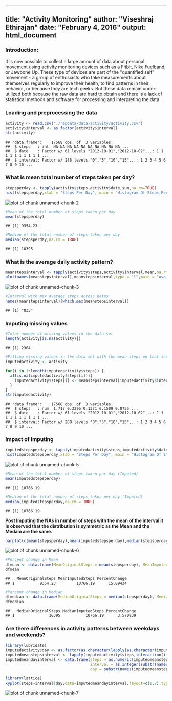 
---
title: "Activity Monitoring"
author: "Viseshraj Ethirajan"
date: "February 4, 2016"
output: html_document
---

### Introduction:

It is now possible to collect a large amount of data about personal movement using activity monitoring devices such as a Fitbit, Nike Fuelband, or Jawbone Up. These type of devices are part of the "quantified self" movement - a group of enthusiasts who take measurements about themselves regularly to improve their health, to find patterns in their behavior, or because they are tech geeks. But these data remain under-utilized both because the raw data are hard to obtain and there is a lack of statistical methods and software for processing and interpreting the data.

### Loading and preprocessing the data

```r
activity <- read.csv("./repdata-data-activity/activity.csv")
activity$interval <- as.factor(activity$interval)
str(activity)
```

```
## 'data.frame':	17568 obs. of  3 variables:
##  $ steps   : int  NA NA NA NA NA NA NA NA NA NA ...
##  $ date    : Factor w/ 61 levels "2012-10-01","2012-10-02",..: 1 1 1 1 1 1 1 1 1 1 ...
##  $ interval: Factor w/ 288 levels "0","5","10","15",..: 1 2 3 4 5 6 7 8 9 10 ...
```

### What is mean total number of steps taken per day?

```r
stepsperday <- tapply(activity$steps,activity$date,sum,na.rm=TRUE)
hist(stepsperday,xlab = "Steps Per Day", main = "Histogram Of Steps Per Day", breaks=10)
```

![plot of chunk unnamed-chunk-2](figure/unnamed-chunk-2-1.png)

```r
#Mean of the total number of steps taken per day
mean(stepsperday)
```

```
## [1] 9354.23
```

```r
#Median of the total number of steps taken per day
median(stepsperday,na.rm = TRUE)
```

```
## [1] 10395
```

### What is the average daily activity pattern?

```r
meanstepsinterval <- tapply(activity$steps,activity$interval,mean,na.rm=TRUE)
plot(names(meanstepsinterval),meanstepsinterval,type = "l",main = "Avg. Daily Activity Pattern",xlab = "Time Intervals (mins)",ylab = "Average Steps")
```

![plot of chunk unnamed-chunk-3](figure/unnamed-chunk-3-1.png)

```r
#Interval with max average steps across dates
names(meanstepsinterval)[which.max(meanstepsinterval)]
```

```
## [1] "835"
```

### Imputing missing values

```r
#Total number of missing values in the data set
length(activity[is.na(activity)])
```

```
## [1] 2304
```

```r
#Filling missing values in the data set with the mean steps on that interval
imputedactivity <- activity

for(i in 1:length(imputedactivity$steps)) {
  if(is.na(imputedactivity$steps[i])){
    imputedactivity$steps[i] <- meanstepsinterval[imputedactivity$interval[i]]
  }
}
str(imputedactivity)
```

```
## 'data.frame':	17568 obs. of  3 variables:
##  $ steps   : num  1.717 0.3396 0.1321 0.1509 0.0755 ...
##  $ date    : Factor w/ 61 levels "2012-10-01","2012-10-02",..: 1 1 1 1 1 1 1 1 1 1 ...
##  $ interval: Factor w/ 288 levels "0","5","10","15",..: 1 2 3 4 5 6 7 8 9 10 ...
```

### Impact of Imputing

```r
imputedstepsperday <- tapply(imputedactivity$steps,imputedactivity$date,sum,na.rm=TRUE)
hist(imputedstepsperday,xlab = "Steps Per Day", main = "Histogram Of Steps Per Day (Imputed)", breaks=10)
```

![plot of chunk unnamed-chunk-5](figure/unnamed-chunk-5-1.png)

```r
#Mean of the total number of steps taken per day (Imputed)
mean(imputedstepsperday)
```

```
## [1] 10766.19
```

```r
#Median of the total number of steps taken per day (Imputed)
median(imputedstepsperday,na.rm = TRUE)
```

```
## [1] 10766.19
```
**Post Imputing the NAs in number of steps with the mean of the interval it is observed that the distribution is symmetric as the Mean and the Medain are the same.**


```r
barplot(c(mean(stepsperday),mean(imputedstepsperday),median(stepsperday,na.rm = TRUE),median(imputedstepsperday,na.rm = TRUE)),names.arg = c("Mean Original","Mean Imputed","Median Original","Median Imputed"),main = "Original Steps vs Imputed Steps Comparison",ylab = "Number of Steps")
```

![plot of chunk unnamed-chunk-6](figure/unnamed-chunk-6-1.png)

```r
#Percent change in Mean
dfmean <- data.frame(MeanOriginalSteps = mean(stepsperday), MeanImputedSteps = mean(imputedstepsperday),PercentChange=(mean(imputedstepsperday)-mean(stepsperday))/mean(stepsperday)*100) 
dfmean
```

```
##   MeanOriginalSteps MeanImputedSteps PercentChange
## 1           9354.23         10766.19      15.09434
```

```r
#Percent change in Median
dfmedian <- data.frame(MedianOriginalSteps = median(stepsperday), MedianImputedSteps = median(imputedstepsperday),PercentChange=(median(imputedstepsperday)-median(stepsperday))/median(stepsperday)*100) 
dfmedian
```

```
##   MedianOriginalSteps MedianImputedSteps PercentChange
## 1               10395           10766.19      3.570839
```

### Are there differences in activity patterns between weekdays and weekends?

```r
library(lubridate)
imputedactivity$day <- as.factor(as.character(lapply(as.character(imputedactivity$date),function(x) if(weekdays(ymd(x)) %in% c("Saturday","Sunday")){"weekend"}else{"weekday"})))
imputedmeanstepsinterval <- tapply(imputedactivity$steps,interaction(imputedactivity$interval,imputedactivity$day),mean)
imputedmeandayinterval <- data.frame(steps = as.numeric(imputedmeanstepsinterval),
                                     interval = as.integer(substr(names(imputedmeanstepsinterval),1,nchar(names(imputedmeanstepsinterval))-8)),
                                     day = substr(names(imputedmeanstepsinterval),nchar(names(imputedmeanstepsinterval))-6,nchar(names(imputedmeanstepsinterval))))

library(lattice)
xyplot(steps~interval|day,data=imputedmeandayinterval,layout=c(1,2),type="l",xlab = "Time Interval (mins)",ylab = "Steps")
```

![plot of chunk unnamed-chunk-7](figure/unnamed-chunk-7-1.png)
